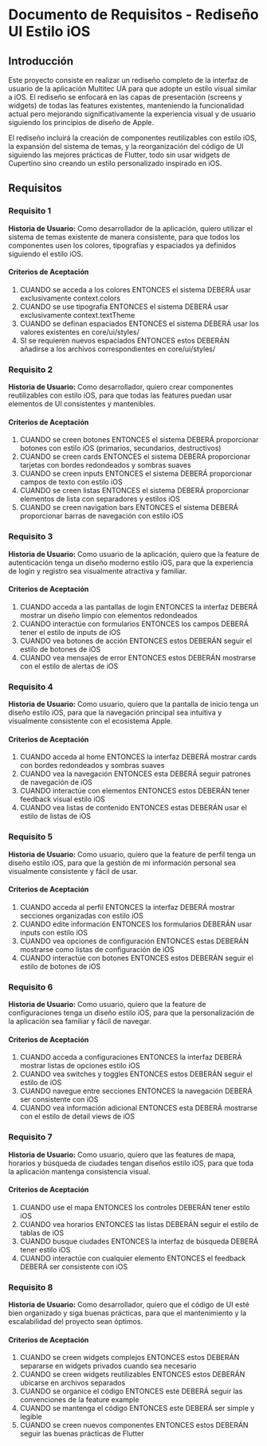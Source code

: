 # Documento de Requisitos - Rediseño UI Estilo iOS

## Introducción

Este proyecto consiste en realizar un rediseño completo de la interfaz de usuario de la aplicación Multitec UA para que adopte un estilo visual similar a iOS. El rediseño se enfocará en las capas de presentación (screens y widgets) de todas las features existentes, manteniendo la funcionalidad actual pero mejorando significativamente la experiencia visual y de usuario siguiendo los principios de diseño de Apple.

El rediseño incluirá la creación de componentes reutilizables con estilo iOS, la expansión del sistema de temas, y la reorganización del código de UI siguiendo las mejores prácticas de Flutter, todo sin usar widgets de Cupertino sino creando un estilo personalizado inspirado en iOS.

## Requisitos

### Requisito 1

**Historia de Usuario:** Como desarrollador de la aplicación, quiero utilizar el sistema de temas existente de manera consistente, para que todos los componentes usen los colores, tipografías y espaciados ya definidos siguiendo el estilo iOS.

#### Criterios de Aceptación

1. CUANDO se acceda a los colores ENTONCES el sistema DEBERÁ usar exclusivamente context.colors
2. CUANDO se use tipografía ENTONCES el sistema DEBERÁ usar exclusivamente context.textTheme
3. CUANDO se definan espaciados ENTONCES el sistema DEBERÁ usar los valores existentes en core/ui/styles/
4. SI se requieren nuevos espaciados ENTONCES estos DEBERÁN añadirse a los archivos correspondientes en core/ui/styles/

### Requisito 2

**Historia de Usuario:** Como desarrollador, quiero crear componentes reutilizables con estilo iOS, para que todas las features puedan usar elementos de UI consistentes y mantenibles.

#### Criterios de Aceptación

1. CUANDO se creen botones ENTONCES el sistema DEBERÁ proporcionar botones con estilo iOS (primarios, secundarios, destructivos)
2. CUANDO se creen cards ENTONCES el sistema DEBERÁ proporcionar tarjetas con bordes redondeados y sombras suaves
3. CUANDO se creen inputs ENTONCES el sistema DEBERÁ proporcionar campos de texto con estilo iOS
4. CUANDO se creen listas ENTONCES el sistema DEBERÁ proporcionar elementos de lista con separadores y estilos iOS
5. CUANDO se creen navigation bars ENTONCES el sistema DEBERÁ proporcionar barras de navegación con estilo iOS

### Requisito 3

**Historia de Usuario:** Como usuario de la aplicación, quiero que la feature de autenticación tenga un diseño moderno estilo iOS, para que la experiencia de login y registro sea visualmente atractiva y familiar.

#### Criterios de Aceptación

1. CUANDO acceda a las pantallas de login ENTONCES la interfaz DEBERÁ mostrar un diseño limpio con elementos redondeados
2. CUANDO interactúe con formularios ENTONCES los campos DEBERÁ tener el estilo de inputs de iOS
3. CUANDO vea botones de acción ENTONCES estos DEBERÁN seguir el estilo de botones de iOS
4. CUANDO vea mensajes de error ENTONCES estos DEBERÁN mostrarse con el estilo de alertas de iOS

### Requisito 4

**Historia de Usuario:** Como usuario, quiero que la pantalla de inicio tenga un diseño estilo iOS, para que la navegación principal sea intuitiva y visualmente consistente con el ecosistema Apple.

#### Criterios de Aceptación

1. CUANDO acceda al home ENTONCES la interfaz DEBERÁ mostrar cards con bordes redondeados y sombras suaves
2. CUANDO vea la navegación ENTONCES esta DEBERÁ seguir patrones de navegación de iOS
3. CUANDO interactúe con elementos ENTONCES estos DEBERÁN tener feedback visual estilo iOS
4. CUANDO vea listas de contenido ENTONCES estas DEBERÁN usar el estilo de listas de iOS

### Requisito 5

**Historia de Usuario:** Como usuario, quiero que la feature de perfil tenga un diseño estilo iOS, para que la gestión de mi información personal sea visualmente consistente y fácil de usar.

#### Criterios de Aceptación

1. CUANDO acceda al perfil ENTONCES la interfaz DEBERÁ mostrar secciones organizadas con estilo iOS
2. CUANDO edite información ENTONCES los formularios DEBERÁN usar inputs con estilo iOS
3. CUANDO vea opciones de configuración ENTONCES estas DEBERÁN mostrarse como listas de configuración de iOS
4. CUANDO interactúe con botones ENTONCES estos DEBERÁN seguir el estilo de botones de iOS

### Requisito 6

**Historia de Usuario:** Como usuario, quiero que la feature de configuraciones tenga un diseño estilo iOS, para que la personalización de la aplicación sea familiar y fácil de navegar.

#### Criterios de Aceptación

1. CUANDO acceda a configuraciones ENTONCES la interfaz DEBERÁ mostrar listas de opciones estilo iOS
2. CUANDO vea switches y toggles ENTONCES estos DEBERÁN seguir el estilo de iOS
3. CUANDO navegue entre secciones ENTONCES la navegación DEBERÁ ser consistente con iOS
4. CUANDO vea información adicional ENTONCES esta DEBERÁ mostrarse con el estilo de detail views de iOS

### Requisito 7

**Historia de Usuario:** Como usuario, quiero que las features de mapa, horarios y búsqueda de ciudades tengan diseños estilo iOS, para que toda la aplicación mantenga consistencia visual.

#### Criterios de Aceptación

1. CUANDO use el mapa ENTONCES los controles DEBERÁN tener estilo iOS
2. CUANDO vea horarios ENTONCES las listas DEBERÁN seguir el estilo de tablas de iOS
3. CUANDO busque ciudades ENTONCES la interfaz de búsqueda DEBERÁ tener estilo iOS
4. CUANDO interactúe con cualquier elemento ENTONCES el feedback DEBERÁ ser consistente con iOS

### Requisito 8

**Historia de Usuario:** Como desarrollador, quiero que el código de UI esté bien organizado y siga buenas prácticas, para que el mantenimiento y la escalabilidad del proyecto sean óptimos.

#### Criterios de Aceptación

1. CUANDO se creen widgets complejos ENTONCES estos DEBERÁN separarse en widgets privados cuando sea necesario
2. CUANDO se creen widgets reutilizables ENTONCES estos DEBERÁN ubicarse en archivos separados
3. CUANDO se organice el código ENTONCES este DEBERÁ seguir las convenciones de la feature example
4. CUANDO se mantenga el código ENTONCES este DEBERÁ ser simple y legible
5. CUANDO se creen nuevos componentes ENTONCES estos DEBERÁN seguir las buenas prácticas de Flutter